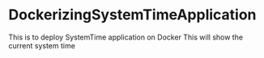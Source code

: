# DockerizingSystemTimeApplication
This is to deploy SystemTime application on Docker
This will show the current system time
